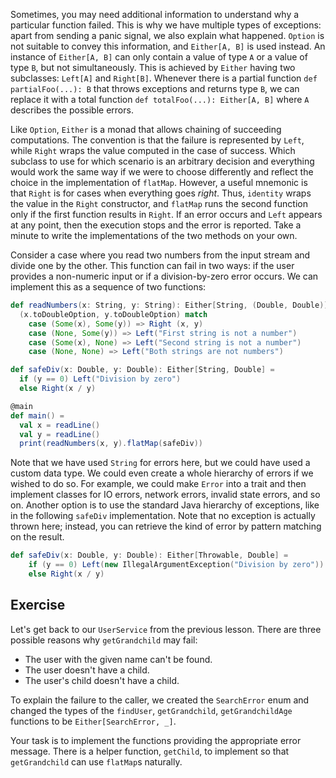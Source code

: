 Sometimes, you may need additional information to understand why a particular function failed. 
This is why we have multiple types of exceptions: apart from sending a panic signal, we also explain what happened. 
`Option` is not suitable to convey this information, and `Either[A, B]` is used instead. 
An instance of `Either[A, B]` can only contain a value of type `A` or a value of type `B`, but not simultaneously.
This is achieved by `Either` having two subclasses: `Left[A]` and `Right[B]`.
Whenever there is a partial function `def partialFoo(...): B` that throws exceptions and returns type `B`, we can replace it with a total function `def totalFoo(...): Either[A, B]` where `A` describes the possible errors. 

Like `Option`, `Either` is a monad that allows chaining of succeeding computations. 
The convention is that the failure is represented by `Left`, while `Right` wraps the value computed in the case of success. 
Which subclass to use for which scenario is an arbitrary decision and everything would work the same way if we were to choose differently and reflect the choice in the implementation of `flatMap`. 
However, a useful mnemonic is that `Right` is for cases when everything goes *right*. 
Thus, `identity` wraps the value in the `Right` constructor, and `flatMap` runs the second function only if the first function results in `Right`. 
If an error occurs and `Left` appears at any point, then the execution stops and the error is reported.
Take a minute to write the implementations of the two methods on your own.  

Consider a case where you read two numbers from the input stream and divide one by the other. 
This function can fail in two ways: if the user provides a non-numeric input or if a division-by-zero error occurs. 
We can implement this as a sequence of two functions: 

```scala 3
def readNumbers(x: String, y: String): Either[String, (Double, Double)] = 
  (x.toDoubleOption, y.toDoubleOption) match
    case (Some(x), Some(y)) => Right (x, y)
    case (None, Some(y)) => Left("First string is not a number")
    case (Some(x), None) => Left("Second string is not a number")
    case (None, None) => Left("Both strings are not numbers")

def safeDiv(x: Double, y: Double): Either[String, Double] =
  if (y == 0) Left("Division by zero")
  else Right(x / y)

@main
def main() =
  val x = readLine()
  val y = readLine()
  print(readNumbers(x, y).flatMap(safeDiv))
```

Note that we have used `String` for errors here, but we could have used a custom data type. 
We could even create a whole hierarchy of errors if we wished to do so. 
For example, we could make `Error` into a trait and then implement classes for IO errors, network errors, invalid state errors, and so on. 
Another option is to use the standard Java hierarchy of exceptions, like in the following `safeDiv` implementation. 
Note that no exception is actually thrown here; instead, you can retrieve the kind of error by pattern matching on the result.  

```scala 3
def safeDiv(x: Double, y: Double): Either[Throwable, Double] =
    if (y == 0) Left(new IllegalArgumentException("Division by zero"))
    else Right(x / y)
```

## Exercise

Let's get back to our `UserService` from the previous lesson. 
There are three possible reasons why `getGrandchild` may fail: 

* The user with the given name can't be found.  
* The user doesn't have a child. 
* The user's child doesn't have a child. 

To explain the failure to the caller, we created the `SearchError` enum and changed the types of the `findUser`, `getGrandchild`, `getGrandchildAge` functions to be `Either[SearchError, _]`. 

Your task is to implement the functions providing the appropriate error message. 
There is a helper function, `getChild`, to implement so that `getGrandchild` can use `flatMap`s naturally. 



